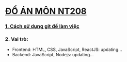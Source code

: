 # [ĐỒ ÁN MÔN NT208](https://github.com/SPRINGPEACHVINH/NT208)

### [1. Cách sử dụng git để làm việc](https://viblo.asia/p/quy-trinh-lam-viec-chuan-chi-voi-git-eW65G10RZDO)

### 2. Vai trò:

- Frontend: HTML, CSS, JavaScript, ReactJS: updating...
- Backend: JavaScript, Nodejs: updating...
